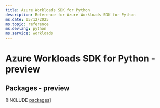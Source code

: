 ```yaml
---
title: Azure Workloads SDK for Python
description: Reference for Azure Workloads SDK for Python
ms.date: 05/12/2025
ms.topic: reference
ms.devlang: python
ms.service: workloads
---
```

# Azure Workloads SDK for Python - preview
## Packages - preview
[!INCLUDE [packages](workloads-index.md)]